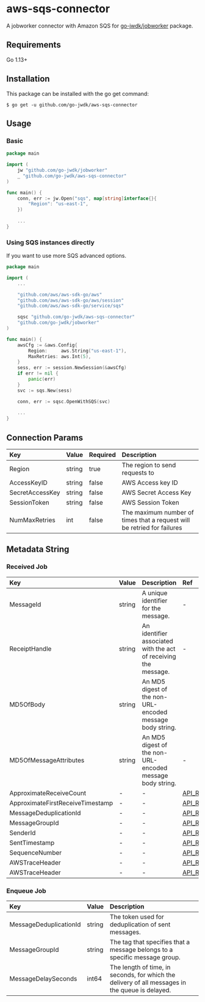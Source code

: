 # aws-sqs-connector

A jobworker connector with Amazon SQS for [go-jwdk/jobworker](https://github.com/go-jwdk/jobworker) package.

## Requirements

Go 1.13+

## Installation

This package can be installed with the go get command:

```
$ go get -u github.com/go-jwdk/aws-sqs-connector
```

## Usage

### Basic

```go
package main

import (
	jw "github.com/go-jwdk/jobworker"
    _ "github.com/go-jwdk/aws-sqs-connector"
)

func main() {
    conn, err := jw.Open("sqs", map[string]interface{}{
        "Region": "us-east-1",
    })
    
    ...
}
```

### Using SQS instances directly

If you want to use more SQS advanced options.

```go
package main

import (
	...

	"github.com/aws/aws-sdk-go/aws"
	"github.com/aws/aws-sdk-go/aws/session"
	"github.com/aws/aws-sdk-go/service/sqs"

	sqsc "github.com/go-jwdk/aws-sqs-connector"
	"github.com/go-jwdk/jobworker"
)

func main() {
	awsCfg := &aws.Config{
		Region:     aws.String("us-east-1"),
		MaxRetries: aws.Int(5),
	}
	sess, err := session.NewSession(&awsCfg)
	if err != nil {
		panic(err)
	}
	svc := sqs.New(sess)

	conn, err := sqsc.OpenWithSQS(svc)
	
	...
}
```

## Connection Params

| Key | Value | Required | Description |
|:---|:---|:---|:---|
|Region |string |true |The region to send requests to |
|AccessKeyID |string |false |AWS Access key ID |
|SecretAccessKey |string |false |AWS Secret Access Key |
|SessionToken |string |false |AWS Session Token |
|NumMaxRetries |int |false |The maximum number of times that a request will be retried for failures |

## Metadata String

### Received Job

| Key | Value | Description |Ref |
|:---|:---|:---|:---|
|MessageId |string |A unique identifier for the message. |- |
|ReceiptHandle |string |An identifier associated with the act of receiving the message. |- |
|MD5OfBody |string |An MD5 digest of the non-URL-encoded message body string. |
|MD5OfMessageAttributes |string|An MD5 digest of the non-URL-encoded message body string. |- |
|ApproximateReceiveCount |- |- |[API_ReceiveMessage.html](https://docs.aws.amazon.com/AWSSimpleQueueService/latest/APIReference/API_ReceiveMessage.html) |
|ApproximateFirstReceiveTimestamp |- |- |[API_ReceiveMessage.html](https://docs.aws.amazon.com/AWSSimpleQueueService/latest/APIReference/API_ReceiveMessage.html) |
|MessageDeduplicationId |- |- |[API_ReceiveMessage.html](https://docs.aws.amazon.com/AWSSimpleQueueService/latest/APIReference/API_ReceiveMessage.html) |
|MessageGroupId |- |- |[API_ReceiveMessage.html](https://docs.aws.amazon.com/AWSSimpleQueueService/latest/APIReference/API_ReceiveMessage.html) |
|SenderId |- |- |[API_ReceiveMessage.html](https://docs.aws.amazon.com/AWSSimpleQueueService/latest/APIReference/API_ReceiveMessage.html) |
|SentTimestamp |- |- |[API_ReceiveMessage.html](https://docs.aws.amazon.com/AWSSimpleQueueService/latest/APIReference/API_ReceiveMessage.html) |
|SequenceNumber |- |- |[API_ReceiveMessage.html](https://docs.aws.amazon.com/AWSSimpleQueueService/latest/APIReference/API_ReceiveMessage.html) |
|AWSTraceHeader |- |- |[API_ReceiveMessage.html](https://docs.aws.amazon.com/AWSSimpleQueueService/latest/APIReference/API_ReceiveMessage.html) |
|AWSTraceHeader |- |- |[API_ReceiveMessage.html](https://docs.aws.amazon.com/AWSSimpleQueueService/latest/APIReference/API_ReceiveMessage.html) |

### Enqueue Job

| Key | Value | Description |
|:---|:---|:---|
|MessageDeduplicationId |string |The token used for deduplication of sent messages. |
|MessageGroupId |string |The tag that specifies that a message belongs to a specific message group. |
|MessageDelaySeconds |int64 |The length of time, in seconds, for which the delivery of all messages in the queue is delayed. |